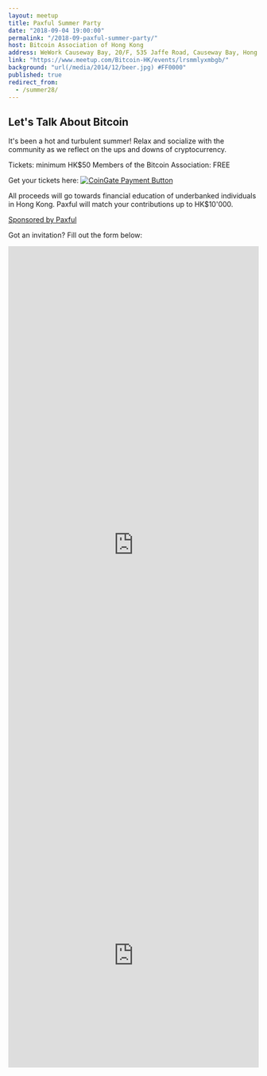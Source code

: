 ```yaml
---
layout: meetup
title: Paxful Summer Party
date: "2018-09-04 19:00:00"
permalink: "/2018-09-paxful-summer-party/"
host: Bitcoin Association of Hong Kong
address: WeWork Causeway Bay, 20/F, 535 Jaffe Road, Causeway Bay, Hong Kong
link: "https://www.meetup.com/Bitcoin-HK/events/lrsmmlyxmbgb/"
background: "url(/media/2014/12/beer.jpg) #FF0000"
published: true
redirect_from:
  - /summer28/
---
```


## Let's Talk About Bitcoin

It's been a hot and turbulent summer! Relax and socialize with the community as we reflect on the ups and downs of cryptocurrency.

Tickets: minimum HK$50
Members of the Bitcoin Association: FREE

Get your tickets here:
<a href="https://coingate.com/pay/paxful" rel="noopener noreferrer nofollow" target="_blank"><img alt="CoinGate Payment Button" src="https://static.coingate.com/images/buttons/1.png" /></a>

All proceeds will go towards financial education of underbanked individuals in Hong Kong. Paxful will match your contributions up to HK$10'000.

[Sponsored by Paxful](https://paxful.com/)

Got an invitation? Fill out the form below:

<iframe src="https://docs.google.com/forms/d/e/1FAIpQLSdpJEcILHAGoR6ObMi9qqGfBn9u8qYKiXf-zVV22ukxzE2vPw/viewform?embedded=true" width="100%" height="1200" frameborder="0" marginheight="0" marginwidth="0">Loading...</iframe>

<iframe src="https://www.google.com/maps/embed?pb=!1m18!1m12!1m3!1d3691.9115625611444!2d114.18171525115626!3d22.28133964914012!2m3!1f0!2f0!3f0!3m2!1i1024!2i768!4f13.1!3m3!1m2!1s0x34040056f4f00001%3A0x8b9cd06d6c1c00a!2sTOWER+535!5e0!3m2!1sen!2shk!4v1534934763903" width="100%" height="450" frameborder="0" style="border:0" allowfullscreen></iframe>
